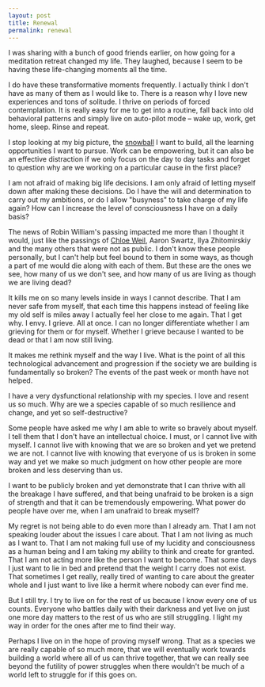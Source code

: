 ```yaml
---
layout: post
title: Renewal
permalink: renewal
---
```


I was sharing with a bunch of good friends earlier, on how going for a meditation retreat changed my life. They laughed, because I seem to be having these life-changing moments all the time. 

I do have these transformative moments frequently. I actually think I don't have as many of them as I would like to. There is a reason why I love new experiences and tons of solitude. I thrive on periods of forced contemplation. It is really easy for me to get into a routine, fall back into old behavioral patterns and simply live on auto-pilot mode – wake up, work, get home, sleep. Rinse and repeat. 

I stop looking at my big picture, the [snowball](http://journal.winnielim.org/focus-and-starting-my-own-snowball/)  I want to build, all the learning opportunities I want to pursue. Work can be empowering, but it can also be an effective distraction if we only focus on the day to day tasks and forget to question why are we working on a particular cause in the first place? 

I am not afraid of making big life decisions. I am only afraid of letting myself down after making these decisions. Do I have the will and determination to carry out my ambitions, or do I allow "busyness" to take charge of my life again? How can I increase the level of consciousness I have on a daily basis? 

The news of Robin William's passing impacted me more than I thought it would, just like the passings of [Chloe Weil](http://waxy.org/2014/07/chloe/), Aaron Swartz, Ilya Zhitomirskiy and the many others that were not as public. I don't know these people personally, but I can't help but feel bound to them in some ways, as though a part of me would die along with each of them. But these are the ones we see, how many of us we don't see, and how many of us are living as though we are living dead? 

It kills me on so many levels inside in ways I cannot describe. That I am never safe from myself, that each time this happens instead of feeling like my old self is miles away I actually feel her close to me again. That I get why. I envy. I grieve. All at once. I can no longer differentiate whether I am grieving for them or for myself. Whether I grieve because I wanted to be dead or that I am now still living. 

It makes me rethink myself and the way I live. What is the point of all this technological advancement and progression if the society we are building is fundamentally so broken? The events of the past week or month have not helped. 

I have a very dysfunctional relationship with my species. I love and resent us so much. Why are we a species capable of so much resilience and change, and yet so self-destructive? 

Some people have asked me why I am able to write so bravely about myself. I tell them that I don't have an intellectual choice. I must, or I cannot live with myself. I cannot live with knowing that we are so broken and yet we pretend we are not. I cannot live with knowing that everyone of us is broken in some way and yet we make so much judgment on how other people are more broken and less deserving than us. 

I want to be publicly broken and yet demonstrate that I can thrive with all the breakage I have suffered, and that being unafraid to be broken is a sign of strength and that it can be tremendously empowering. What power do people have over me, when I am unafraid to break myself? 

My regret is not being able to do even more than I already am. That I am not speaking louder about the issues I care about. That I am not living as much as I want to. That I am not making full use of my lucidity and consciousness as a human being and I am taking my ability to think and create for granted. That I am not acting more like the person I want to become. That some days I just want to lie in bed and pretend that the weight I carry does not exist. That sometimes I get really, really tired of wanting to care about the greater whole and I just want to live like a hermit where nobody can ever find me. 

But I still try. I try to live on for the rest of us because I know every one of us counts. Everyone who battles daily with their darkness and yet live on just one more day matters to the rest of us who are still struggling. I light my way in order for the ones after me to find their way. 

Perhaps I live on in the hope of proving myself wrong. That as a species we are really capable of so much more, that we will eventually work towards building a world where all of us can thrive together, that we can really see beyond the futility of power struggles when there wouldn't be much of a world left to struggle for if this goes on. 